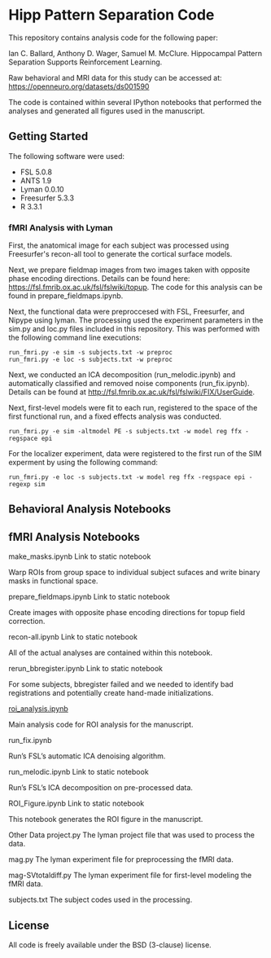 # Hipp Pattern Separation Code

This repository contains analysis code for the following paper:

Ian C. Ballard, Anthony D. Wager, Samuel M. McClure. Hippocampal Pattern Separation Supports Reinforcement Learning.

Raw behavioral and MRI data for this study can be accessed at: https://openneuro.org/datasets/ds001590

The code is contained within several IPython notebooks that performed the analyses and generated all figures used in the manuscript.

## Getting Started

The following software were used:
* FSL 5.0.8
* ANTS 1.9
* Lyman 0.0.10
* Freesurfer 5.3.3
* R 3.3.1

### fMRI Analysis with Lyman
First, the anatomical image for each subject was processed using Freesurfer's recon-all tool to generate the cortical surface models. 

Next, we prepare fieldmap images from two images taken with opposite phase encoding directions. Details can be found here: https://fsl.fmrib.ox.ac.uk/fsl/fslwiki/topup. The code for this analysis can be found in prepare_fieldmaps.ipynb.

Next, the functional data were preproccesed with FSL, Freesurfer, and Nipype using lyman. The processing used the experiment parameters in the sim.py and loc.py files included in this repository. This was performed with the following command line executions:

```
run_fmri.py -e sim -s subjects.txt -w preproc
run_fmri.py -e loc -s subjects.txt -w preproc
```

Next, we conducted an ICA decomposition (run_melodic.ipynb) and automatically classified and removed noise components (run_fix.ipynb). Details can be found at http://fsl.fmrib.ox.ac.uk/fsl/fslwiki/FIX/UserGuide.

Next, first-level models were fit to each run, registered to the space of the first functional run, and a fixed effects analysis was conducted.

```
run_fmri.py -e sim -altmodel PE -s subjects.txt -w model reg ffx -regspace epi
```

For the localizer experiment, data were registered to the first run of the SIM experment by using the following command:

```
run_fmri.py -e loc -s subjects.txt -w model reg ffx -regspace epi -regexp sim
```

## Behavioral Analysis Notebooks


## fMRI Analysis Notebooks

make_masks.ipynb
Link to static notebook

Warp ROIs from group space to individual subject sufaces and write binary masks in functional space.

prepare_fieldmaps.ipynb
Link to static notebook

Create images with opposite phase encoding directions for topup field correction.

recon-all.ipynb
Link to static notebook

All of the actual analyses are contained within this notebook.

rerun_bbregister.ipynb
Link to static notebook

For some subjects, bbregister failed and we needed to identify bad registrations and potentially create hand-made initializations.

[roi_analysis.ipynb](roi_analysis.ipynb)

Main analysis code for ROI analysis for the manuscript.

run_fix.ipynb

Run’s FSL’s automatic ICA denoising algorithm.

run_melodic.ipynb
Link to static notebook

Run’s FSL’s ICA decomposition on pre-processed data.

ROI_Figure.ipynb
Link to static notebook

This notebook generates the ROI figure in the manuscript.


Other Data
project.py
The lyman project file that was used to process the data.

mag.py
The lyman experiment file for preprocessing the fMRI data.

mag-SVtotaldiff.py
The lyman experiment file for first-level modeling the fMRI data.

subjects.txt
The subject codes used in the processing.

## License

All code is freely available under the BSD (3-clause) license.


